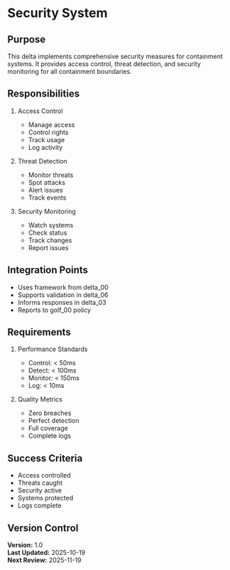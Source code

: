 # Security System

## Purpose

This delta implements comprehensive security measures for containment systems. It provides access control, threat detection, and security monitoring for all containment boundaries.

## Responsibilities

1. Access Control
   - Manage access
   - Control rights
   - Track usage
   - Log activity

2. Threat Detection
   - Monitor threats
   - Spot attacks
   - Alert issues
   - Track events

3. Security Monitoring
   - Watch systems
   - Check status
   - Track changes
   - Report issues

## Integration Points

- Uses framework from delta_00
- Supports validation in delta_06
- Informs responses in delta_03
- Reports to golf_00 policy

## Requirements

1. Performance Standards
   - Control: < 50ms
   - Detect: < 100ms
   - Monitor: < 150ms
   - Log: < 10ms

2. Quality Metrics
   - Zero breaches
   - Perfect detection
   - Full coverage
   - Complete logs

## Success Criteria

- Access controlled
- Threats caught
- Security active
- Systems protected
- Logs complete

## Version Control

**Version:** 1.0  
**Last Updated:** 2025-10-19  
**Next Review:** 2025-11-19